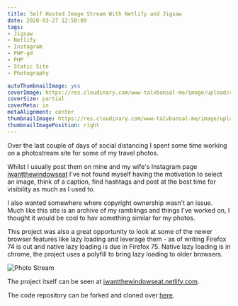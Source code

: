 ```yaml
---
title: Self Hosted Image Stream With Netlify and Jigsaw
date: 2020-03-27 12:58:09
tags:
- Jigsaw
- Netlify
- Instagram
- PHP-gd
- PHP
- Static Site
- Photography

autoThumbnailImage: yes
coverImage: https://res.cloudinary.com/www-talvbansal-me/image/upload/c_scale,w_1600/v1585315498/posts/south-africa-sunset.jpg
coverSize: partial
coverMeta: in
metaAlignment: center
thumbnailImage: https://res.cloudinary.com/www-talvbansal-me/image/upload/c_scale,w_280/v1585315498/posts/south-africa-sunset.jpg
thumbnailImagePosition: right
---
```


Over the last couple of days of social distancing I spent some time working on a photostream site for some of my travel photos.
 
Whilst I usually post them on mine and my wife's Instagram page [iwantthewindowseat](https://instagram.com/iwantthewindowseat) I've not found myself having the motivation to select an image, think of a caption, find hashtags and post at the best time for visibility as much as I used to.

I also wanted somewhere where copyright ownership wasn't an issue. Much like this site is an archive of my ramblings and things I've worked on, I thought it would be cool to hav something similar for my photos.

This project was also a great opportunity to look at some of the newer browser features like lazy loading and leverage them - as of writing Firefox 74 is out and native lazy loading is due in Firefox 75. Native lazy loading is in chrome, the project uses a polyfill to bring lazy loading to older browsers.

![Photo Stream](/blog/self-hosted-image-stream-with-netlify-and-jigsaw/photo-stream-demo.gif)

The project itself can be seen at [iwantthewindowseat.netlify.com](https://iwantthewindowseat.netlify.com/).

The code repository can be forked and cloned over [here](https://github.com/talvbansal/jigsaw-photo-stream). 
